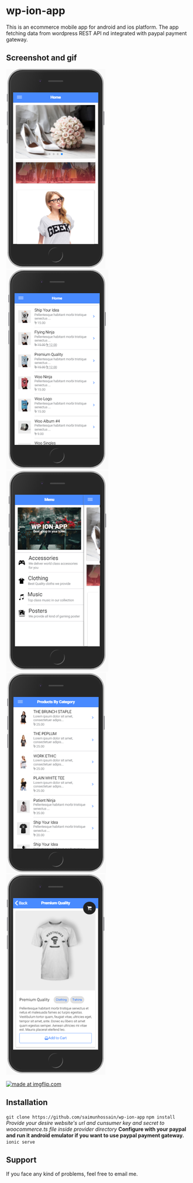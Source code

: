 # wp-ion-app

This is an ecommerce mobile app for android and ios platform. The app fetching data from wordpress REST API nd integrated with paypal payment gateway.

## Screenshot and gif

![ScreenShot](/screenshot/screenshot1.PNG)
![ScreenShot](/screenshot/screenshot2.PNG)
![ScreenShot](/screenshot/screenshot3.PNG)
![ScreenShot](/screenshot/screenshot4.PNG)
![ScreenShot](/screenshot/screenshot5.PNG)

<a href="https://imgflip.com/gif/2ljrek"><img src="https://i.imgflip.com/2ljrek.gif" title="made at imgflip.com"/></a>

## Installation

```git clone https://github.com/saimunhossain/wp-ion-app```
```npm install```
*Provide your desire website's url and cunsumer key and secret to woocommerce.ts file inside provider directory* 
**Configure with your paypal and run it android emulator if you want to use paypal payment gateway.**
```ionic serve```

## Support
If you face any kind of problems, feel free to email me.





